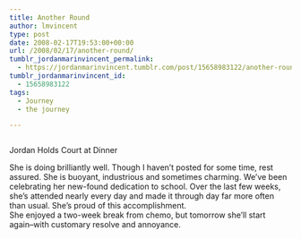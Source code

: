 ```yaml
---
title: Another Round
author: lmvincent
type: post
date: 2008-02-17T19:53:00+00:00
url: /2008/02/17/another-round/
tumblr_jordanmarinvincent_permalink:
  - https://jordanmarinvincent.tumblr.com/post/15658983122/another-round
tumblr_jordanmarinvincent_id:
  - 15658983122
tags:
  - Journey
  - the journey

---
```

<a href="https://www.flickr.com/photos/larryvincent/2273556954/" title="photo sharing" target="_blank" rel="noopener"><img src="https://farm3.static.flickr.com/2281/2273556954_c34ca749f6_m.jpg" alt="" /></a>

Jordan Holds Court at Dinner

She is doing brilliantly well. Though I haven&rsquo;t posted for some time, rest assured. She is buoyant, industrious and sometimes charming. We&rsquo;ve been celebrating her new-found dedication to school. Over the last few weeks, she&rsquo;s attended nearly every day and made it through day far more often than usual. She&rsquo;s proud of this accomplishment.  
She enjoyed a two-week break from chemo, but tomorrow she&rsquo;ll start again&ndash;with customary resolve and annoyance.

<div class="blogger-post-footer">
  <img loading="lazy" width="1" height="1" src="https://blogger.googleusercontent.com/tracker/9039099668816362935-3060528771664803727?l=jordansjourney2.blogspot.com" alt="" />
</div>